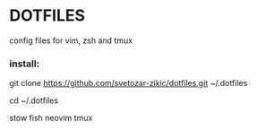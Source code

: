 # DOTFILES

config files for vim, zsh and tmux

### install:

git clone https://github.com/svetozar-zikic/dotfiles.git ~/.dotfiles

cd ~/.dotfiles

stow fish neovim tmux 
